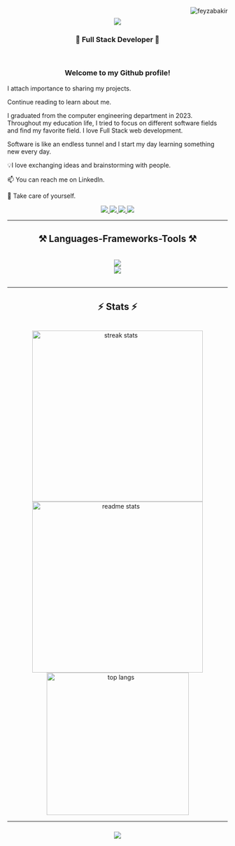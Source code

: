 <img align="right" src="https://komarev.com/ghpvc/?username=feyzabakir&label=Profile%20views&color=0e75b6&style=flat" alt="feyzabakir" /> </p>
<h1 align="center">
    <img src="https://readme-typing-svg.herokuapp.com/?font=Righteous&size=35&center=true&vCenter=true&width=500&height=70&duration=4000&lines=Hi+There!+👋;+I'm+Feyza+Nur+Bakır!;" />
</h1>

<h3 align="center">🚀 Full Stack Developer 🚀</h3>
<br/>
<h3 align="center">Welcome to my Github profile!</h3>

<p align="left">I attach importance to sharing my projects.</p> 
<p>Continue reading to learn about me.</p>
<p>I graduated from the computer engineering department in 2023. Throughout my education life, I tried to focus on different software fields and find my favorite field.
I love Full Stack web development.</p> 
<p>Software is like an endless tunnel and I start my day learning something new every day.</p>
<p>💡I love exchanging ideas and brainstorming with people.</p>
<p>📫 You can reach me on LinkedIn.</p>
<p>👋 Take care of yourself.</p>


 <div align="center"> 
  <a href="mailto:feyzanurbakirr@gmail.com">
    <img src="https://img.shields.io/badge/Gmail-333333?style=for-the-badge&logo=gmail&logoColor=red" />
  </a>
  <a href="https://linkedin.com/in/feyzabakir" target="_blank">
    <img src="https://img.shields.io/badge/LinkedIn-0077B5?style=for-the-badge&logo=linkedin&logoColor=white" target="_blank" />
  </a>
  <a href="https://instagram.com/feyzabakir__" target="_blank">
    <img src="https://img.shields.io/badge/Instagram-E4405F?style=for-the-badge&logo=instagram&logoColor=white" />
  </a>
<a href="https://medium.com/@feyzanurbakirr" target="_blank">
 <img  src="https://img.shields.io/badge/Medium-12100E?style=for-the-badge&logo=medium&logoColor=white"/>
</a>
  </a>
</div>
 <hr/>
 
<h2 align="center">⚒️ Languages-Frameworks-Tools ⚒️</h2>
<br/>
<div align="center">
    <img src="https://skillicons.dev/icons?i=c,cpp,cs,python,javascript,dotnet,redis,rabbitmq" /><br>
    <img src="https://skillicons.dev/icons?i=html,css,bootstrap,git,github,postman,docker" />
</div>

<br/>
<hr/>

<h2 align="center">⚡ Stats ⚡</h2>
<br>

<div align=center>
  <img width=390 src="https://streak-stats.demolab.com/?user=feyzabakir&count_private=true&theme=react&border_radius=10" alt="streak stats"/>
  <img width=390 src="https://github-readme-stats.vercel.app/api?username=feyzabakir&show_icons=true&theme=react&rank_icon=github&border_radius=10" alt="readme stats" />
  <br/>
  <img width=325 align="center" src="https://github-readme-stats.vercel.app/api/top-langs/?username=feyzabakir&hide=HTML&langs_count=8&layout=compact&theme=react&border_radius=10&size_weight=0.5&count_weight=0.5&exclude_repo=github-readme-stats" alt="top langs" />
</div>

<hr/>

<h3 align="center">
    <img src="https://readme-typing-svg.herokuapp.com/?font=Righteous&size=25&center=true&vCenter=true&width=500&height=70&duration=4000&lines=Thanks+for+visiting!+✌️;+Shoot+me+a+message+on+Linkedin!;I'm+always+down+to+collab+:)">
</h3>

